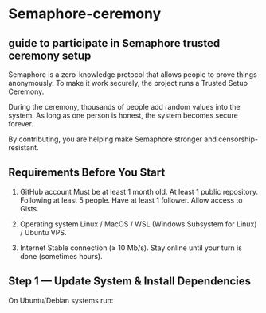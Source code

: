 # Semaphore-ceremony
## guide to participate in Semaphore trusted ceremony setup
Semaphore is a zero-knowledge protocol that allows people to prove things anonymously.
To make it work securely, the project runs a Trusted Setup Ceremony.

During the ceremony, thousands of people add random values into the system.
As long as one person is honest, the system becomes secure forever.

By contributing, you are helping make Semaphore stronger and censorship-resistant.

## Requirements Before You Start

1. GitHub account
Must be at least 1 month old.
At least 1 public repository.
Following at least 5 people.
Have at least 1 follower.
Allow access to Gists.

2. Operating system
Linux / MacOS / WSL (Windows Subsystem for Linux) / Ubuntu VPS.

3. Internet
Stable connection (≥ 10 Mb/s).
Stay online until your turn is done (sometimes hours).

## Step 1 — Update System & Install Dependencies
On Ubuntu/Debian systems run:
